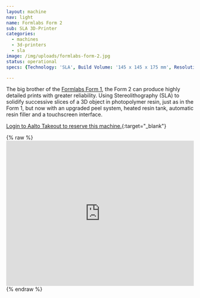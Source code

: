 ```yaml
---
layout: machine
nav: light
name: Formlabs Form 2
sub: SLA 3D-Printer
categories:
  - machines
  - 3d-printers
  - sla
image: /img/uploads/formlabs-form-2.jpg
status: operational
specs: {Technology: 'SLA', Build Volume: '145 x 145 x 175 mm', Resolution: '25 - 100 microns', Materials: 'Formlabs Resins (Grey, White)', File Formats: '.stl .obj', Software: 'PreForm'}

---
```


The big brother of the [Formlabs Form 1](../machines/formlabs-form-1), the Form 2 can produce highly detailed prints with greater reliability. Using Stereolithography (SLA) to solidify successive slices of a 3D object in photopolymer resin, just as in the Form 1, but now with an upgraded peel system, heated resin tank, automatic resin filler and a touchscreen interface. 

[Login to Aalto Takeout to reserve this machine.](https://takeout.aalto.fi/606023){:target="_blank"}

{% raw %} <iframe src="https://takeout.aalto.fi/embed/606023" width="100%" height="390" frameborder="0"></iframe> {% endraw %}

